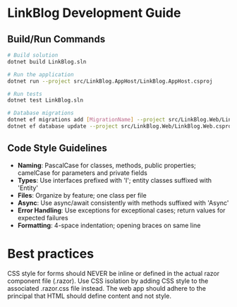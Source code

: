 # LinkBlog Development Guide

## Build/Run Commands
```bash
# Build solution
dotnet build LinkBlog.sln

# Run the application
dotnet run --project src/LinkBlog.AppHost/LinkBlog.AppHost.csproj

# Run tests
dotnet test LinkBlog.sln

# Database migrations
dotnet ef migrations add [MigrationName] --project src/LinkBlog.Web/LinkBlog.Web.csproj
dotnet ef database update --project src/LinkBlog.Web/LinkBlog.Web.csproj
```

## Code Style Guidelines
- **Naming**: PascalCase for classes, methods, public properties; camelCase for parameters and private fields
- **Types**: Use interfaces prefixed with 'I'; entity classes suffixed with 'Entity'
- **Files**: Organize by feature; one class per file
- **Async**: Use async/await consistently with methods suffixed with 'Async'
- **Error Handling**: Use exceptions for exceptional cases; return values for expected failures
- **Formatting**: 4-space indentation; opening braces on same line

# Best practices

CSS style for forms should NEVER be inline or defined in the actual razor component file (.razor). Use CSS isolation by adding CSS style to the associated .razor.css file instead. The web app should adhere to the principal that HTML should define content and not style.